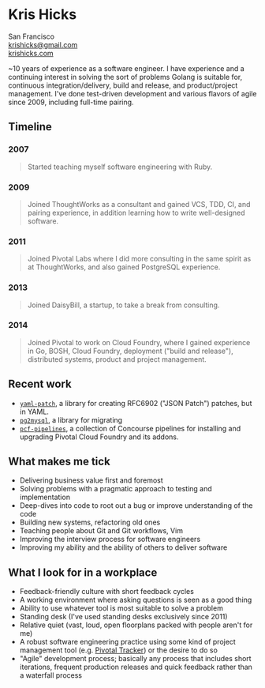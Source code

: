 Kris Hicks  
===
San Francisco  
[krishicks@gmail.com](mailto:krishicks@gmail.com)  
[krishicks.com](http://krishicks.com)

~10 years of experience as a software engineer. I have experience and a
continuing interest in solving the sort of problems Golang is suitable for,
continuous integration/delivery, build and release, and product/project
management. I've done test-driven development and various flavors of agile
since 2009, including full-time pairing.

## Timeline

### 2007
> Started teaching myself software engineering with Ruby.
### 2009
> Joined ThoughtWorks as a consultant and gained VCS, TDD, CI, and pairing
> experience, in addition learning how to write well-designed software.
### 2011
> Joined Pivotal Labs where I did more consulting in the same spirit as at
> ThoughtWorks, and also gained PostgreSQL experience.
### 2013
> Joined DaisyBill, a startup, to take a break from consulting.
### 2014
> Joined Pivotal to work on Cloud Foundry, where I gained experience in Go, BOSH,
> Cloud Foundry, deployment ("build and release"), distributed systems, product
> and project management.

## Recent work

* [`yaml-patch`](https://github.com/krishicks/yaml-patch), a library for creating
RFC6902 ("JSON Patch") patches, but in YAML.
* [`pg2mysql`](https://github.com/pivotal-cf/pg2mysql), a library for migrating
* [`pcf-pipelines`](https://github.com/pivotal-cf/pcf-pipelines), a collection
  of Concourse pipelines for installing and upgrading Pivotal Cloud Foundry and
  its addons.

## What makes me tick

* Delivering business value first and foremost
* Solving problems with a pragmatic approach to testing and implementation
* Deep-dives into code to root out a bug or improve understanding of the code
* Building new systems, refactoring old ones
* Teaching people about Git and Git workflows, Vim
* Improving the interview process for software engineers
* Improving my ability and the ability of others to deliver software
 
## What I look for in a workplace

* Feedback-friendly culture with short feedback cycles
* A working environment where asking questions is seen as a good thing
* Ability to use whatever tool is most suitable to solve a problem
* Standing desk (I've used standing desks exclusively since 2011)
* Relative quiet (vast, loud, open floorplans packed with people aren't for me)
* A robust software engineering practice using some kind of project management tool (e.g. [Pivotal Tracker](https://www.pivotaltracker.com)) or the desire to do so
* "Agile" development process; basically any process that includes short iterations, frequent production releases and quick feedback rather than a waterfall process
